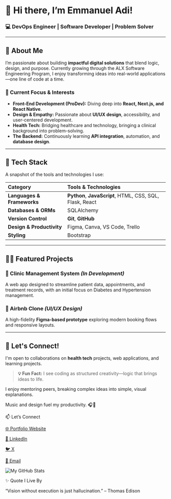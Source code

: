 # 👋 Hi there, I’m **Emmanuel Adi**!

### 💻 DevOps Engineer | Software Developer | Problem Solver

---

## 🚀 About Me

I’m passionate about building **impactful digital solutions** that blend logic, design, and purpose. Currently growing through the ALX Software Engineering Program, I enjoy transforming ideas into real-world applications—one line of code at a time.

### 🌱 Current Focus & Interests

* **Front-End Development (ProDev):** Diving deep into **React, Next.js, and React Native**.
* **Design & Empathy:** Passionate about **UI/UX design**, accessibility, and user-centered development.
* **Health Tech:** Bridging healthcare and technology, bringing a clinical background into problem-solving.
* **The Backend:** Continuously learning **API integration**, automation, and **database design**.

---

## 🧠 Tech Stack

A snapshot of the tools and technologies I use:

| Category | Tools & Technologies |
| :--- | :--- |
| **Languages & Frameworks** | **Python**, **JavaScript**, HTML, CSS, SQL, Flask, React |
| **Databases & ORMs** | SQLAlchemy |
| **Version Control** | **Git**, **GitHub** |
| **Design & Productivity** | Figma, Canva, VS Code, Trello |
| **Styling** | Bootstrap |

---

## 🧑‍💻 Featured Projects

### 🏥 Clinic Management System *(In Development)*
A web app designed to streamline patient data, appointments, and treatment records, with an initial focus on Diabetes and Hypertension management.

### 🏡 Airbnb Clone *(UI/UX Design)*
A high-fidelity **Figma-based prototype** exploring modern booking flows and responsive layouts.

---

## 🤝 Let's Connect!

I'm open to collaborations on **health tech** projects, web applications, and learning projects.

> **💡 Fun Fact:** I see coding as structured creativity—logic that brings ideas to life.

I enjoy mentoring peers, breaking complex ideas into simple, visual explanations.

Music and design fuel my productivity. 🎧🎨

📫 Let’s Connect

[🌐 Portfolio Website](https://www.adieddy.com)

[💼 LinkedIn](www.linkedin.com/in/emmanuel-a-618594265)

[🐦 X](https://@adieddy10)

[📧 Email](https://adiemmanuel10v@gmail.com0)

![My GitHub Stats](https://github-readme-stats.vercel.app/api?username=adieddygit)




✨ Quote I Live By

“Vision without execution is just hallucination.” – Thomas Edison

